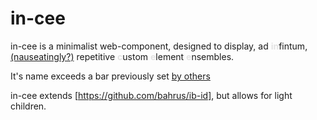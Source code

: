 # in-cee

in-cee is a minimalist web-component, designed to display, ad <span style="mix-blend-mode: difference;font-weight:bold">in</span>fintum, [(nauseatingly?)](https://www.youtube.com/watch?v=yNi0bukYRnA) repetitive <span style="mix-blend-mode: difference;font-weight:bold">c</span>ustom <span style="mix-blend-mode: difference;font-weight:bold">e</span>lement <span style="mix-blend-mode: difference;font-weight:bold">e</span>nsembles.

It's name exceeds a bar previously set [by others](https://barfaustralia.com/about-us#:~:text=Biologically%20Appropriate%20Raw%20Food&text=All%20are%20equally%20correct%20because,kelp%20and%20healthy%20fresh%20herbs.)

in-cee extends [https://github.com/bahrus/ib-id], but allows for light children. 